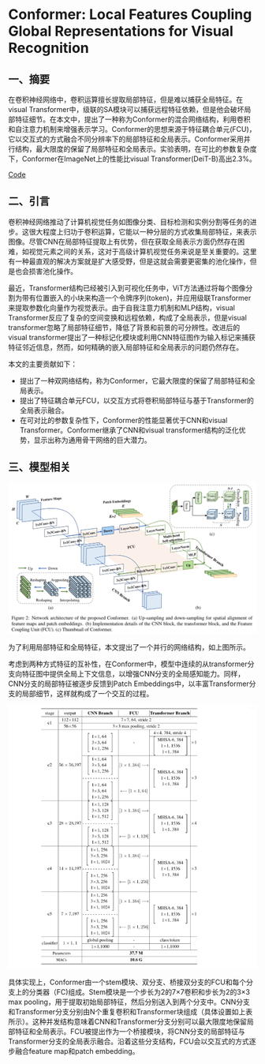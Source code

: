 # Conformer: Local Features Coupling Global Representations for Visual Recognition

## 一、摘要

​	在卷积神经网络中，卷积运算擅长提取局部特征，但是难以捕获全局特征。在visual Transformer中，级联的SA模块可以捕获远程特征依赖，但是他会破坏局部特征细节。在本文中，提出了一种称为Conformer的混合网络结构，利用卷积和自注意力机制来增强表示学习。Conformer的思想来源于特征耦合单元(FCU)，它以交互式的方式融合不同分辨率下的局部特征和全局表示。Conformer采用并行结构，最大限度的保留了局部特征和全局表示。实验表明，在可比的参数复杂度下，Conformer在ImageNet上的性能比visual Transformer(DeiT-B)高出2.3%。

[Code](https://github.com/pengzhiliang/Conformer)

## 二、引言

​	卷积神经网络推动了计算机视觉任务如图像分类、目标检测和实例分割等任务的进步。这很大程度上归功于卷积运算，它能以一种分层的方式收集局部特征，来表示图像。尽管CNN在局部特征提取上有优势，但在获取全局表示方面仍然存在困难，如视觉元素之间的关系，这对于高级计算机视觉任务来说是至关重要的。这里有一种最直观的解决方案就是扩大感受野，但是这就会需要更密集的池化操作，但是也会损害池化操作。

​	最近，Transformer结构已经被引入到可视化任务中，ViT方法通过将每个图像分割为带有位置嵌入的小块来构造一个令牌序列(token)，并应用级联Transformer来提取参数化向量作为视觉表示。由于自我注意力机制和MLP结构，visual Transformer反应了复杂的空间变换和远程依赖，构成了全局表示，但是visual transformer忽略了局部特征细节，降低了背景和前景的可分辨性。改进后的visual transformer提出了一种标记化模块或利用CNN特征图作为输入标记来捕获特征邻近信息，然而，如何精确的嵌入局部特征和全局表示的问题仍然存在。

本文的主要贡献如下：

- 提出了一种双网络结构，称为Conformer，它最大限度的保留了局部特征和全局表示。
- 提出了特征耦合单元FCU，以交互方式将卷积局部特征与基于Transformer的全局表示融合。
- 在可对比的参数复杂性下，Conformer的性能显著优于CNN和visual Transformer。Conformer继承了CNN和visual transformer结构的泛化优势，显示出称为通用骨干网络的巨大潜力。

## 三、模型相关

<img src="./images/image-20210916111514046.png" alt="image-20210916111514046" style="zoom:67%;" />

为了利用局部特征和全局特征，本文提出了一个并行的网络结构，如上图所示。

考虑到两种方式特征的互补性，在Conformer中，模型中连续的从transformer分支向特征图中提供全局上下文信息，以增强CNN分支的全局感知能力。同样，CNN分支的局部特征被逐步反馈到Patch Embeddings中，以丰富Transformer分支的局部细节，这样就构成了一个交互的过程。

<img src="./images/image-20210916112647973.png" alt="image-20210916112647973" style="zoom:80%;" />

具体实现上，Conformer由一个stem模块、双分支、桥接双分支的FCU和每个分支上的分类器（FC)组成。Stem模块是一个步长为2的7×7卷积和步长为2的3×3 max pooling，用于提取初始局部特征，然后分别送入到两个分支中。CNN分支和Transformer分支分别由N个重复卷积和Transformer块组成（具体设置如上表所示）。这种并发结构意味着CNN和Transformer分支分别可以最大限度地保留局部特征和全局表示。FCU被提出作为一个桥接模块，将CNN分支的局部特征与Transformer分支的全局表示融合。沿着这些分支结构，FCU会以交互式的方式逐步融合feature map和patch embedding。

